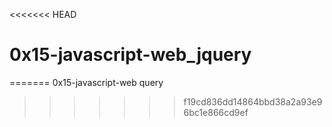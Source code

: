<<<<<<< HEAD
# 0x15-javascript-web_jquery
=======
0x15-javascript-web query
>>>>>>> f19cd836dd14864bbd38a2a93e96bc1e866cd9ef
